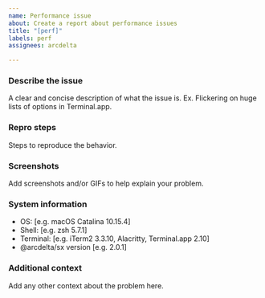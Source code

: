 ```yaml
---
name: Performance issue
about: Create a report about performance issues
title: "[perf]"
labels: perf
assignees: arcdelta

---
```


### Describe the issue
A clear and concise description of what the issue is. Ex. Flickering on huge lists of options in Terminal.app.

### Repro steps
Steps to reproduce the behavior.

### Screenshots
Add screenshots and/or GIFs to help explain your problem.

### System information
 - OS: [e.g. macOS Catalina 10.15.4]
 - Shell: [e.g. zsh 5.7.1]
 - Terminal: [e.g. iTerm2 3.3.10, Alacritty, Terminal.app 2.10]
 - @arcdelta/sx version [e.g. 2.0.1]

### Additional context
Add any other context about the problem here.
